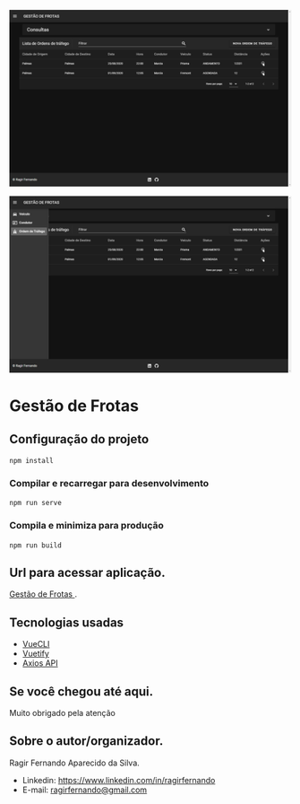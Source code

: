 ![alt text](https://raw.githubusercontent.com/ragirfernando/front-end-ordem-trafego/master/src/imagens/listaOrdensTrafego.png)

![alt text](https://raw.githubusercontent.com/ragirfernando/front-end-ordem-trafego/master/src/imagens/menuLateral.png)


# Gestão de Frotas

## Configuração do projeto
```
npm install
```

### Compilar e recarregar para desenvolvimento
```
npm run serve
```

### Compila e minimiza para produção
```
npm run build
```

## Url para acessar aplicação.
[Gestão de Frotas ](https://ordem-trafego.netlify.app/).

## Tecnologias usadas
* [VueCLI](https://cli.vuejs.org/config/)
* [ Vuetify](https://vuetifyjs.com/en/)
* [Axios API](https://github.com/axios/axios)

## Se você chegou até aqui.
Muito obrigado pela atenção

## Sobre o autor/organizador.
Ragir Fernando Aparecido da Silva.

* Linkedin: https://www.linkedin.com/in/ragirfernando
* E-mail: ragirfernando@gmail.com
